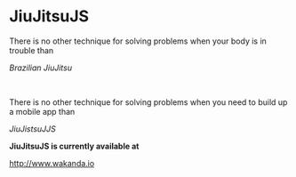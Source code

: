 # JiuJitsuJS

There is no other technique for solving problems when your body is in trouble than 

*Brazilian JiuJitsu*

<br>

There is no other technique for solving problems when you need to build up a mobile app than 

*JiuJistsuJJS*


**JiuJitsuJS is currently available at**

http://www.wakanda.io
